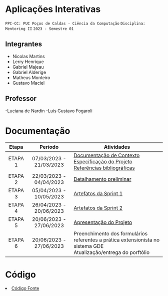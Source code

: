 # Aplicações Interativas

`PPC-CC: PUC Poços de Caldas - Ciência da Computação`
`Disciplina: Mentoring II`
`2023 - Semestre 01`

## Integrantes

- Nicolas Martins
- Lerry Henrique
- Gabriel Majeau
- Gabriel Alderige
- Matheus Monteiro
- Gustavo Maciel

## Professor

-Luciana de Nardin
-Luis Gustavo Fogaroli

# Documentação

| Etapa   | Período                 | Atividades |
|  :----:   |  :----:               | ----------- |
| ETAPA 1 | 07/03/2023 - 21/03/2023 |<a href="docs/1-Documentação de Contexto.md"> Documentação de Contexto</a> <br> <a href="docs/2-Especificação do Projeto.md"> Especificação do Projeto</a> <br> <a href="docs/7-Referências.md"> Referências bibliográficas</a>|
| ETAPA 2 | 22/03/2023 - 04/04/2023 |<a href="docs/3-Detalhamento preliminar.md"> Detalhamento preliminar </a> |
| ETAPA 3 | 05/04/2023 - 10/05/2023 |<a href="docs/4-Sprint 1.md"> Artefatos da Sprint 1</a> |
| ETAPA 4 | 26/04/2023 - 20/06/2023 |<a href="docs/5-Sprint 2.md"> Artefatos da Sprint 2</a> |
| ETAPA 5 | 20/06/2023 - 27/06/2023 |<a href="docs/6-Apresentação do Projeto.md"> Apresentação do Projeto</a> |
| ETAPA 6 | 20/06/2023 - 27/06/2023 |Preenchimento dos formulários referentes a prática extensionista no sistema GDE <br> Atualização/entrega do porftólio| 

# Código

<li><a href="src/README.md"> Código Fonte</a></li>

